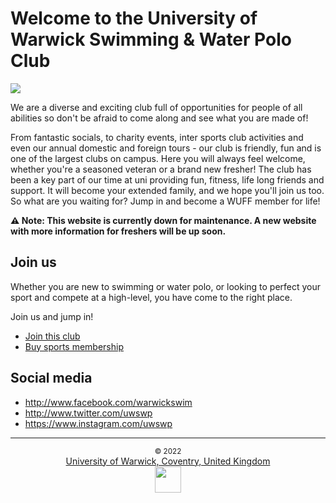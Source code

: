 # Welcome to the University of Warwick Swimming & Water Polo Club

![](https://user-images.githubusercontent.com/18099289/173230160-dbe3344e-b6c3-4a9c-b62b-830c1532e237.png)

We are a diverse and exciting club full of opportunities for people of all abilities so don't be afraid to come along and see what you are made of!

From fantastic socials, to charity events, inter sports club activities and even our annual domestic and foreign tours - our club is friendly, fun and is one of the largest clubs on campus. Here you will always feel welcome, whether you're a seasoned veteran or a brand new fresher! The club has been a key part of our time at uni providing fun, fitness, life long friends and support. It will become your extended family, and we hope you'll join us too. So what are you waiting for? Jump in and become a WUFF member for life!

**⚠️ Note: This website is currently down for maintenance. A new website with more information for freshers will be up soon.**

## Join us

Whether you are new to swimming or water polo, or looking to perfect your sport and compete at a high-level, you have come to the right place. 

Join us and jump in!

- [Join this club](https://www.warwicksu.com/societies-sports/sports-clubs/swimming/#org-join)
- [Buy sports membership](https://warwick.ac.uk/services/sport/join/student-memberships)

## Social media

- <http://www.facebook.com/warwickswim>
- <http://www.twitter.com/uwswp>
- <https://www.instagram.com/uwswp>

---

<center><small>© 2022</small></center>
<center><a href="https://www.google.com/maps/place/Sports+and+Wellness+Hub/@52.3775057,-1.5724216,17z/data=!3m1!4b1!4m5!3m4!1s0x48774b94cf2bfa79:0xdcfc3b01eb15b2ff!8m2!3d52.3775057!4d-1.5702329">University of Warwick, Coventry, United Kingdom</a></center>
<center><img width="42px" src="https://user-images.githubusercontent.com/18099289/173231137-4c6571ec-7d06-4629-9615-1ec86c1293de.png"></center>
